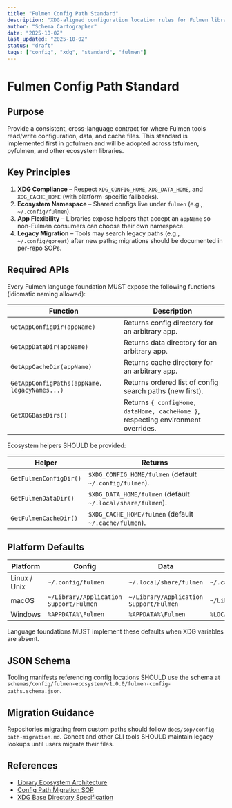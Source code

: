 ```yaml
---
title: "Fulmen Config Path Standard"
description: "XDG-aligned configuration location rules for Fulmen libraries"
author: "Schema Cartographer"
date: "2025-10-02"
last_updated: "2025-10-02"
status: "draft"
tags: ["config", "xdg", "standard", "fulmen"]
---
```


# Fulmen Config Path Standard

## Purpose

Provide a consistent, cross-language contract for where Fulmen tools read/write configuration, data, and cache files. This standard is implemented first in gofulmen and will be adopted across tsfulmen, pyfulmen, and other ecosystem libraries.

## Key Principles

1. **XDG Compliance** – Respect `XDG_CONFIG_HOME`, `XDG_DATA_HOME`, and `XDG_CACHE_HOME` (with platform-specific fallbacks).
2. **Ecosystem Namespace** – Shared configs live under `fulmen` (e.g., `~/.config/fulmen`).
3. **App Flexibility** – Libraries expose helpers that accept an `appName` so non-Fulmen consumers can choose their own namespace.
4. **Legacy Migration** – Tools may search legacy paths (e.g., `~/.config/goneat`) after new paths; migrations should be documented in per-repo SOPs.

## Required APIs

Every Fulmen language foundation MUST expose the following functions (idiomatic naming allowed):

| Function                                     | Description                                                                      |
| -------------------------------------------- | -------------------------------------------------------------------------------- |
| `GetAppConfigDir(appName)`                   | Returns config directory for an arbitrary app.                                   |
| `GetAppDataDir(appName)`                     | Returns data directory for an arbitrary app.                                     |
| `GetAppCacheDir(appName)`                    | Returns cache directory for an arbitrary app.                                    |
| `GetAppConfigPaths(appName, legacyNames...)` | Returns ordered list of config search paths (new first).                         |
| `GetXDGBaseDirs()`                           | Returns `{ configHome, dataHome, cacheHome }`, respecting environment overrides. |

Ecosystem helpers SHOULD be provided:

| Helper                 | Returns                                                    |
| ---------------------- | ---------------------------------------------------------- |
| `GetFulmenConfigDir()` | `$XDG_CONFIG_HOME/fulmen` (default `~/.config/fulmen`).    |
| `GetFulmenDataDir()`   | `$XDG_DATA_HOME/fulmen` (default `~/.local/share/fulmen`). |
| `GetFulmenCacheDir()`  | `$XDG_CACHE_HOME/fulmen` (default `~/.cache/fulmen`).      |

## Platform Defaults

| Platform     | Config                                 | Data                                   | Cache                         |
| ------------ | -------------------------------------- | -------------------------------------- | ----------------------------- |
| Linux / Unix | `~/.config/fulmen`                     | `~/.local/share/fulmen`                | `~/.cache/fulmen`             |
| macOS        | `~/Library/Application Support/Fulmen` | `~/Library/Application Support/Fulmen` | `~/Library/Caches/Fulmen`     |
| Windows      | `%APPDATA%\Fulmen`                     | `%APPDATA%\Fulmen`                     | `%LOCALAPPDATA%\Fulmen\Cache` |

Language foundations MUST implement these defaults when XDG variables are absent.

## JSON Schema

Tooling manifests referencing config locations SHOULD use the schema at `schemas/config/fulmen-ecosystem/v1.0.0/fulmen-config-paths.schema.json`.

## Migration Guidance

Repositories migrating from custom paths should follow `docs/sop/config-path-migration.md`. Goneat and other CLI tools SHOULD maintain legacy lookups until users migrate their files.

## References

- [Library Ecosystem Architecture](../../architecture/library-ecosystem.md)
- [Config Path Migration SOP](../../sop/config-path-migration.md)
- [XDG Base Directory Specification](https://specifications.freedesktop.org/basedir-spec/latest/)
